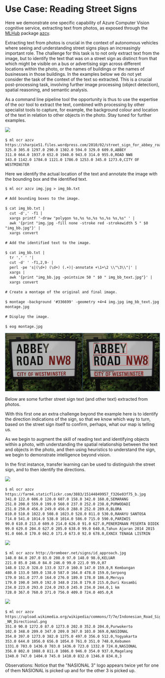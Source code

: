 Use Case: Reading Street Signs
==============================

Here we demonstrate one specific capability of Azure Computer Vision
cognitive service, extracting text from photos, as exposed through the
[MLHub](https://mlhub.ai) package 
[azcv](https://github.com/Azure/azcv).

Extracting text from photos is crucial in the context of autonomous
vehicles where seeing and understanding street signs plays an
increasingly important role. The challenge for this task is to not
only extract text from the image, but to identify the text that was on
a street sign as distinct from that which might be visible on a bus or
advertising sign across different locations within the photo, or the
names of buildings or the names of businesses in those buildings. In
the examples below we do not yet consider the task of the context of
the text so extracted. This is a crucial post-processing task,
involving further image processing (object detection), spatial
reasoning, and semantic analysis.

As a command line pipeline tool the opportunity is thus to use the
expertise of the ocr tool to extract the text, combined with
processing by other specialist tools to capture, for example, the
background colour and location of the text in relation to other
objects in the photo. Stay tuned for further examples.

![](https://sharpie51.files.wordpress.com/2010/02/street_sign_for_abbey_road_in_westminster_london_england_img_1461.jpg)

```console
$ ml ocr azcv https://sharpie51.files.wordpress.com/2010/02/street_sign_for_abbey_road_in_westminster_london_england_img_1461.jpg
325.0 305.0 1297.0 290.0 1302.0 594.0 329.0 609.0,ABBEY
311.0 664.0 1937.0 652.0 1940.0 943.0 314.0 955.0,ROAD NW8
343.0 1142.0 1784.0 1121.0 1786.0 1253.0 345.0 1273.0,CITY OF WESTMINSTER
```
Here we identify the actual location of the text and annotate the
image with the bounding box and the identified text.

```console
$ ml ocr azcv img.jpg > img_bb.txt

# Add bounding boxes to the image.

$ cat img_bb.txt |
  cut -d',' -f1 |
  xargs printf '-draw "polygon %s,%s %s,%s %s,%s %s,%s" ' |
  awk '{print "img.jpg -fill none -stroke red -strokewidth 5 " $0 "img_bb.jpg"}' |
  xargs convert

# Add the identified text to the image.

$ cat img_bb.txt |
  tr ',' ' '| 
  cut -d' ' -f1,2,9- | 
  perl -pe 's|(\d+) (\d+) (.+)|-annotate +\1+\2 \\"\3\\"|' | 
  xargs | 
  awk '{print "img_bb.jpg -pointsize 50 " $0 " img_bb_text.jpg"}' | 
  xargs convert

# Create a montage of the original and final image.

$ montage -background '#336699' -geometry +4+4 img.jpg img_bb_text.jpg montage.jpg

# Display the image.

$ eog montage.jpg
```

![](abbey_with_bb_text.jpg)

Below are some further street sign text (and other text) extracted
from photos. 

With this first one an extra challenge beyond the example here is to
identify the direction indications of the sign, so that we know which
way to turn, based on the street sign itself to confirm, perhaps, what
our map is telling us. 

As we begin to augment the skill of reading text and identifying
objects within a photo, with understanding the spatial relationship
between the text and objects in the photo, and then using heuristics
to understand the sign, we begin to demonstrate intelligence beyond
vision.

In the first instance, transfer learning can be used to distinguish
the street sign, and to then identify the directions.

![](https://farm4.staticflickr.com/3883/15144849957_f326e03f75_b.jpg)
```console
$ ml ocr azcv https://farm4.staticflickr.com/3883/15144849957_f326e03f75_b.jpg
341.0 122.0 606.0 120.0 607.0 158.0 342.0 160.0,SEMARANG
251.0 200.0 559.0 199.0 560.0 237.0 252.0 238.0,PURWODADI
251.0 250.0 456.0 249.0 456.0 288.0 252.0 289.0,BLORA
810.0 510.0 1022.0 508.0 1023.0 528.0 811.0 530.0,RAHAYU SANTOSA
714.0 541.0 1014.0 538.0 1014.0 586.0 715.0 590.0,PARIWIS
90.0 610.0 213.0 609.0 214.0 626.0 91.0 627.0,PENERIMAAN PESERTA DIDIK
99.0 629.0 204.0 627.0 205.0 638.0 99.0 640.0,Tahun Ajaran 2014 2015
91.0 666.0 170.0 662.0 171.0 673.0 92.0 678.0,EXNIX TENAGA LISTRIN
```
![](http://brombeer.net/signs/id_approach.jpg)
```console
$ ml ocr azcv http://brombeer.net/signs/id_approach.jpg
148.0 84.0 207.0 83.0 208.0 97.0 148.0 98.0,KELUAR
221.0 85.0 246.0 84.0 246.0 99.0 221.0 99.0,07
148.0 132.0 328.0 133.0 327.0 160.0 147.0 159.0,R Kembangan
480.0 133.0 589.0 138.0 587.0 164.0 478.0 159.0,Serpong
179.0 161.0 277.0 164.0 276.0 189.0 178.0 186.0,Meruya
179.0 190.0 349.0 192.0 348.0 216.0 179.0 215.0,Duri Kosambi
234.0 223.0 293.0 224.0 293.0 245.0 234.0 244.0,1 km
728.0 367.0 760.0 371.0 756.0 409.0 724.0 405.0,R
```
![](https://upload.wikimedia.org/wikipedia/commons/7/7e/Indonesian_Road_Sign_-_NR_Directional.png)
```console
$ ml ocr azcv https://upload.wikimedia.org/wikipedia/commons/7/7e/Indonesian_Road_Sign_-_NR_Directional.png
351.0 90.0 1272.0 87.0 1273.0 202.0 352.0 204.0,Purwokerto
102.0 348.0 209.0 347.0 209.0 367.0 103.0 369.0,NASIONAL
354.0 397.0 1273.0 382.0 1275.0 497.0 356.0 512.0,Yogyakarta
353.0 644.0 1056.0 656.0 1054.0 761.0 351.0 748.0,Kebumen
1331.0 703.0 1436.0 703.0 1436.0 723.0 1332.0 724.0,NASIONAL
356.0 802.0 1088.0 811.0 1086.0 946.0 354.0 937.0,Magelang
1340.0 747.0 1404.0 745.0 1410.0 832.0 1346.0 834.0,3
```

Observations: Notice that the "NASIONAL 3" logo appears twice yet for
one of them NASIONAL is picked up and for the other 3 is picked
up.


